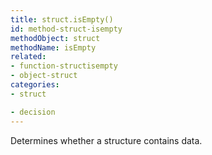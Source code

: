 ```yaml
---
title: struct.isEmpty()
id: method-struct-isempty
methodObject: struct
methodName: isEmpty
related:
- function-structisempty
- object-struct
categories:
- struct

- decision
---
```


Determines whether a structure contains data.
